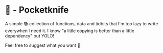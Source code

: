 # 🔪 - Pocketknife

A simple 📚 collection of functions, data and tidbits that I'm too lazy to write everywhen I need it. I know "a little copying is better than a little dependency" but YOLO!

Feel free to suggest what you want 👻
